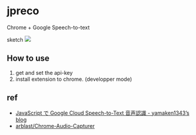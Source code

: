 # jpreco
Chrome + Google Speech-to-text


sketch
![](https://user-images.githubusercontent.com/58420094/93232896-6262ba00-f7b5-11ea-9305-a5e821b1bd27.png)

## How to use

1. get and set the api-key
2. install extension to chrome. (developper mode)


## ref

- [JavaScript で Google Cloud Speech-to-Text 音声認識 - yamaken1343’s blog](https://yamaken1343.hatenablog.jp/entry/2018/10/20/193514)
- [arblast/Chrome-Audio-Capturer](https://github.com/arblast/Chrome-Audio-Capturer)

